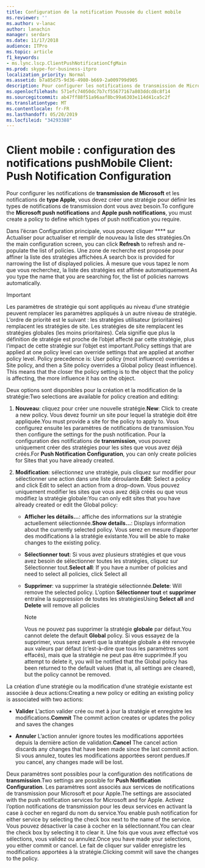 ```yaml
---
title: Configuration de la notification Poussée du client mobile
ms.reviewer: ''
ms.author: v-lanac
author: lanachin
manager: serdars
ms.date: 11/17/2018
audience: ITPro
ms.topic: article
f1_keywords:
- ms.lync.lscp.ClientPushNotificationCfgMain
ms.prod: skype-for-business-itpro
localization_priority: Normal
ms.assetid: b7a85d75-9d36-4980-b669-2a009799d905
description: Pour configurer les notifications de transmission de Microsoft et les notifications de type Apple, vous devez créer une stratégie pour définir les types de notifications de transmission dont vous avez besoin.
ms.openlocfilehash: 571efc74050dc7b7cf55677167a803ddcd8c8f14
ms.sourcegitcommit: ab47ff88f51a96aaf8bc99a6303e114d41ca5c2f
ms.translationtype: MT
ms.contentlocale: fr-FR
ms.lasthandoff: 05/20/2019
ms.locfileid: "34293388"
---
```

# <a name="mobile-client-push-notification-configuration"></a><span data-ttu-id="930ca-103">Client mobile : configuration des notifications push</span><span class="sxs-lookup"><span data-stu-id="930ca-103">Mobile Client: Push Notification Configuration</span></span>
 
<span data-ttu-id="930ca-104">Pour configurer les notifications de **transmission de Microsoft** et les notifications de **type Apple**, vous devez créer une stratégie pour définir les types de notifications de transmission dont vous avez besoin.</span><span class="sxs-lookup"><span data-stu-id="930ca-104">To configure the **Microsoft push notifications** and **Apple push notifications**, you must create a policy to define which types of push notification you require.</span></span>
  
<span data-ttu-id="930ca-105">Dans l’écran Configuration principale, vous pouvez cliquer \*\*\*\* sur Actualiser pour actualiser et remplir de nouveau la liste des stratégies.</span><span class="sxs-lookup"><span data-stu-id="930ca-105">On the main configuration screen, you can click **Refresh** to refresh and re-populate the list of policies.</span></span> <span data-ttu-id="930ca-106">Une zone de recherche est proposée pour affiner la liste des stratégies affichées.</span><span class="sxs-lookup"><span data-stu-id="930ca-106">A search box is provided for narrowing the list of displayed policies.</span></span> <span data-ttu-id="930ca-107">À mesure que vous tapez le nom que vous recherchez, la liste des stratégies est affinée automatiquement.</span><span class="sxs-lookup"><span data-stu-id="930ca-107">As you type the name that you are searching for, the list of policies narrows automatically.</span></span>
  
> [!IMPORTANT]
> <span data-ttu-id="930ca-p102">Les paramètres de stratégie qui sont appliqués au niveau d’une stratégie peuvent remplacer les paramètres appliqués à un autre niveau de stratégie. L’ordre de priorité est le suivant : les stratégies utilisateur (prioritaires) remplacent les stratégies de site. Les stratégies de site remplacent les stratégies globales (les moins prioritaires). Cela signifie que plus la définition de stratégie est proche de l’objet affecté par cette stratégie, plus l’impact de cette stratégie sur l’objet est important.</span><span class="sxs-lookup"><span data-stu-id="930ca-p102">Policy settings that are applied at one policy level can override settings that are applied at another policy level. Policy precedence is: User policy (most influence) overrides a Site policy, and then a Site policy overrides a Global policy (least influence). This means that the closer the policy setting is to the object that the policy is affecting, the more influence it has on the object.</span></span> 
  
<span data-ttu-id="930ca-111">Deux options sont disponibles pour la création et la modification de la stratégie:</span><span class="sxs-lookup"><span data-stu-id="930ca-111">Two selections are available for policy creation and editing:</span></span>
  
1. <span data-ttu-id="930ca-112">**Nouveau**: cliquez pour créer une nouvelle stratégie.</span><span class="sxs-lookup"><span data-stu-id="930ca-112">**New**: Click to create a new policy.</span></span> <span data-ttu-id="930ca-113">Vous devez fournir un site pour lequel la stratégie doit être appliquée.</span><span class="sxs-lookup"><span data-stu-id="930ca-113">You must provide a site for the policy to apply to.</span></span> <span data-ttu-id="930ca-114">Vous configurez ensuite les paramètres de notifications de transmission.</span><span class="sxs-lookup"><span data-stu-id="930ca-114">You then configure the settings for the push notification.</span></span> <span data-ttu-id="930ca-115">Pour la configuration des notifications de **transmission**, vous pouvez uniquement créer des stratégies pour les sites que vous avez déjà créés.</span><span class="sxs-lookup"><span data-stu-id="930ca-115">For **Push Notification Configuration**, you can only create policies for Sites that you have already created.</span></span>
    
2. <span data-ttu-id="930ca-116">**Modification**: sélectionnez une stratégie, puis cliquez sur modifier pour sélectionner une action dans une liste déroulante.</span><span class="sxs-lookup"><span data-stu-id="930ca-116">**Edit**: Select a policy and click Edit to select an action from a drop-down.</span></span> <span data-ttu-id="930ca-117">Vous pouvez uniquement modifier les sites que vous avez déjà créés ou que vous modifiez la stratégie globale:</span><span class="sxs-lookup"><span data-stu-id="930ca-117">You can only edit sites that you have already created or edit the Global policy:</span></span>
    
   - <span data-ttu-id="930ca-118">**Afficher les détails...**: affiche des informations sur la stratégie actuellement sélectionnée.</span><span class="sxs-lookup"><span data-stu-id="930ca-118">**Show details…**: Displays information about the currently selected policy.</span></span> <span data-ttu-id="930ca-119">Vous serez en mesure d’apporter des modifications à la stratégie existante.</span><span class="sxs-lookup"><span data-stu-id="930ca-119">You will be able to make changes to the existing policy.</span></span>
    
   - <span data-ttu-id="930ca-120">**Sélectionner tout**: Si vous avez plusieurs stratégies et que vous avez besoin de sélectionner toutes les stratégies, cliquez sur Sélectionner tout.</span><span class="sxs-lookup"><span data-stu-id="930ca-120">**Select all**: If you have a number of policies and need to select all policies, click Select all</span></span>
    
   - <span data-ttu-id="930ca-121">**Supprimer**: va supprimer la stratégie sélectionnée.</span><span class="sxs-lookup"><span data-stu-id="930ca-121">**Delete**: Will remove the selected policy.</span></span> <span data-ttu-id="930ca-122">L’option **Sélectionner tout** et **supprimer** entraîne la suppression de toutes les stratégies</span><span class="sxs-lookup"><span data-stu-id="930ca-122">Using **Select all** and **Delete** will remove all policies</span></span>
    
     > [!NOTE]
     > <span data-ttu-id="930ca-123">Vous ne pouvez pas supprimer la stratégie **globale** par défaut.</span><span class="sxs-lookup"><span data-stu-id="930ca-123">You cannot delete the default **Global** policy.</span></span> <span data-ttu-id="930ca-124">Si vous essayez de la supprimer, vous serez averti que la stratégie globale a été renvoyée aux valeurs par défaut (c’est-à-dire que tous les paramètres sont effacés), mais que la stratégie ne peut pas être supprimée.</span><span class="sxs-lookup"><span data-stu-id="930ca-124">If you attempt to delete it, you will be notified that the Global policy has been returned to the default values (that is, all settings are cleared), but the policy cannot be removed.</span></span>
  
<span data-ttu-id="930ca-125">La création d’une stratégie ou la modification d’une stratégie existante est associée à deux actions:</span><span class="sxs-lookup"><span data-stu-id="930ca-125">Creating a new policy or editing an existing policy is associated with two actions:</span></span>
  
- <span data-ttu-id="930ca-126">**Valider** L’action valider crée ou met à jour la stratégie et enregistre les modifications.</span><span class="sxs-lookup"><span data-stu-id="930ca-126">**Commit** The commit action creates or updates the policy and saves the changes</span></span>
    
- <span data-ttu-id="930ca-127">**Annuler** L’action annuler ignore toutes les modifications apportées depuis la dernière action de validation.</span><span class="sxs-lookup"><span data-stu-id="930ca-127">**Cancel** The cancel action discards any changes that have been made since the last commit action.</span></span> <span data-ttu-id="930ca-128">Si vous annulez, toutes les modifications apportées seront perdues.</span><span class="sxs-lookup"><span data-stu-id="930ca-128">If you cancel, any changes made will be lost.</span></span>
    
<span data-ttu-id="930ca-129">Deux paramètres sont possibles pour la configuration des notifications de **transmission**.</span><span class="sxs-lookup"><span data-stu-id="930ca-129">Two settings are possible for **Push Notification Configuration**.</span></span> <span data-ttu-id="930ca-130">Les paramètres sont associés aux services de notifications de transmission pour Microsoft et pour Apple.</span><span class="sxs-lookup"><span data-stu-id="930ca-130">The settings are associated with the push notification services for Microsoft and for Apple.</span></span> <span data-ttu-id="930ca-131">Activez l’option notifications de transmission pour les deux services en activant la case à cocher en regard du nom du service.</span><span class="sxs-lookup"><span data-stu-id="930ca-131">You enable push notification for either service by selecting the check box next to the name of the service.</span></span> <span data-ttu-id="930ca-132">Vous pouvez désactiver la case à cocher en la sélectionnant.</span><span class="sxs-lookup"><span data-stu-id="930ca-132">You can clear the check box by selecting it to clear it.</span></span> <span data-ttu-id="930ca-133">Une fois que vous avez effectué vos sélections, vous validez ou annulez.</span><span class="sxs-lookup"><span data-stu-id="930ca-133">Once you have made your selections, you either commit or cancel.</span></span> <span data-ttu-id="930ca-134">Le fait de cliquer sur valider enregistre les modifications apportées à la stratégie.</span><span class="sxs-lookup"><span data-stu-id="930ca-134">Clicking commit will save the changes to the policy.</span></span>
  

